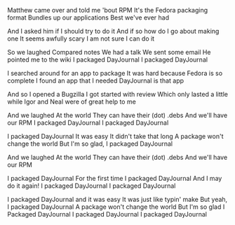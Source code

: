 Matthew came over and told me 'bout RPM
It's the Fedora packaging format
Bundles up our applications
Best we've ever had

And I asked him if I should try to do it
And if so how do I go about making one
It seems awfully scary
I am not sure I can do it

So we laughed
Compared notes
We had a talk
We sent some email
He pointed me to the wiki
I packaged DayJournal
I packaged DayJournal

I searched around for an app to package
It was hard because Fedora is so complete
I found an app that I needed
DayJournal is that app

And so I opened a Bugzilla
I got started with review
Which only lasted a little while
Igor and Neal were of great help to me

And we laughed
At the world
They can have their (dot) .debs
And we'll have our RPM
I packaged DayJournal
I packaged DayJournal

I packaged DayJournal
It was easy
It didn't take that long
A package won't change the world
But I'm so glad,
I packaged DayJournal

And we laughed
At the world
They can have their (dot) .debs
And we'll have our RPM

I packaged DayJournal
For the first time
I packaged DayJournal
And I may do it again!
I packaged DayJournal
I packaged DayJournal

I packaged DayJournal and it was easy
It was just like typin' make
But yeah, I packaged DayJournal
A package won't change the world
But I'm so glad I
Packaged DayJournal
I packaged DayJournal
I packaged DayJournal
